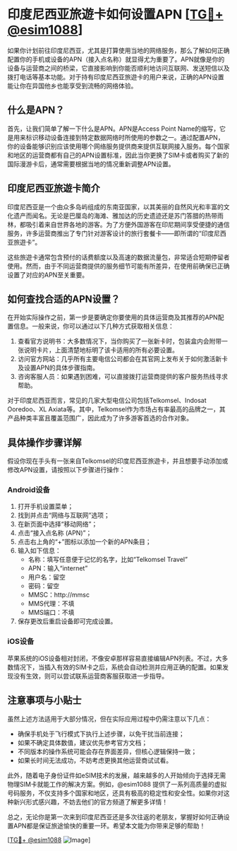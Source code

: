 # 印度尼西亚旅遊卡如何设置APN [[TG💪+ @esim1088](https://t.me/s/esim1088)]

如果你计划前往印度尼西亚，尤其是打算使用当地的网络服务，那么了解如何正确配置你的手机或设备的APN（接入点名称）就显得尤为重要了。APN就像是你的设备与运营商之间的桥梁，它直接影响到你能否顺利地访问互联网、发送短信以及拨打电话等基本功能。对于持有印度尼西亚旅遊卡的用户来说，正确的APN设置能让你在异国他乡也能享受到流畅的网络体验。

## 什么是APN？

首先，让我们简单了解一下什么是APN。APN是Access Point Name的缩写，它是用来标识移动设备连接到特定数据网络时所使用的参数之一。通过配置APN，你的设备能够识别应该使用哪个网络服务提供商来提供互联网接入服务。每个国家和地区的运营商都有自己的APN设置标准，因此当你更换了SIM卡或者购买了新的国际漫游卡后，通常需要根据当地的情况重新调整APN设置。

## 印度尼西亚旅遊卡简介

印度尼西亚是一个由众多岛屿组成的东南亚国家，以其美丽的自然风光和丰富的文化遗产而闻名。无论是巴厘岛的海滩、雅加达的历史遗迹还是苏门答腊的热带雨林，都吸引着来自世界各地的游客。为了方便外国游客在印尼期间享受便捷的通信服务，许多运营商推出了专门针对游客设计的旅行套餐卡——即所谓的“印度尼西亚旅遊卡”。

这些旅遊卡通常包含预付的话费额度以及高速的数据流量包，非常适合短期停留者使用。然而，由于不同运营商提供的服务细节可能有所差异，在使用前确保已正确设置了对应的APN至关重要。

## 如何查找合适的APN设置？

在开始实际操作之前，第一步是要确定你要使用的具体运营商及其推荐的APN配置信息。一般来说，你可以通过以下几种方式获取相关信息：

1. 查看官方说明书：大多数情况下，当你购买了一张新卡时，包装盒内会附带一张说明卡片，上面清楚地标明了该卡适用的所有必要设置。
2. 访问官方网站：几乎所有主要电信公司都会在其官网上发布关于如何激活新卡及设置APN的具体步骤指南。
3. 咨询客服人员：如果遇到困难，可以直接拨打运营商提供的客户服务热线寻求帮助。

对于印度尼西亚而言，常见的几家大型电信公司包括Telkomsel、Indosat Ooredoo、XL Axiata等。其中，Telkomsel作为市场占有率最高的品牌之一，其产品种类丰富且覆盖范围广，因此成为了许多游客首选的合作对象。

## 具体操作步骤详解

假设你现在手头有一张来自Telkomsel的印度尼西亚旅遊卡，并且想要手动添加或修改APN设置，请按照以下步骤进行操作：

### Android设备

1. 打开手机设置菜单；
2. 找到并点击“网络与互联网”选项；
3. 在新页面中选择“移动网络”；
4. 点击“接入点名称 (APN)”；
5. 点击右上角的“+”图标以添加一个新的APN条目；
6. 输入如下信息：
   - 名称：填写任意便于记忆的名字，比如“Telkomsel Travel”
   - APN：输入“internet”
   - 用户名：留空
   - 密码：留空
   - MMSC：http://mmsc
   - MMS代理：不填
   - MMS端口：不填
7. 保存更改后重启设备即可完成设置。

### iOS设备

苹果系统的iOS设备相对封闭，不像安卓那样容易直接编辑APN列表。不过，大多数情况下，当插入有效的SIM卡之后，系统会自动检测并应用正确的配置。如果发现没有生效，则可以尝试联系运营商客服获取进一步指导。

## 注意事项与小贴士

虽然上述方法适用于大部分情况，但在实际应用过程中仍需注意以下几点：

- 确保手机处于飞行模式下执行上述步骤，以免干扰当前连接；
- 如果不确定具体数值，建议优先参考官方文档；
- 不同版本的操作系统可能会存在界面差异，但核心逻辑保持一致；
- 如果长时间无法成功，不妨考虑更换其他运营商试试看。

此外，随着电子身份证件如eSIM技术的发展，越来越多的人开始倾向于选择无需物理SIM卡就能工作的解决方案。例如，@esim1088 提供了一系列高质量的虚拟号码服务，不仅支持多个国家和地区，还具有极高的稳定性和安全性。如果你对这种新兴形式感兴趣，不妨去他们的官方频道了解更多详情！

总之，无论你是第一次来到印度尼西亚还是多次往返的老朋友，掌握好如何正确设置APN都是保证旅途愉快的重要一环。希望本文能为你带来足够的帮助！

[[TG💪+ @esim1088](https://t.me/s/esim1088) ![Image](https://i.postimg.cc/4NQfJmqS/Snipaste-2025-05-13-00-14-12.png)]